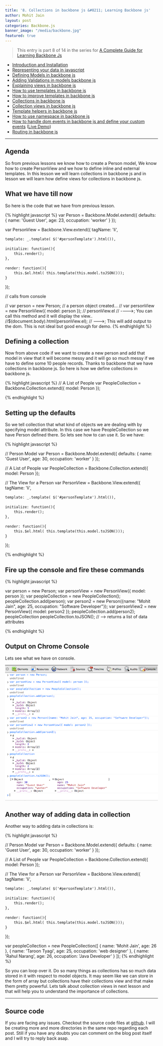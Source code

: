 ```yaml
---
title: '8. Collections in backbone js &#8211; Learning Backbone js'
author: Mohit Jain
layout: post
categories: Backbone.js
banner_image: "/media/backbone.jpg"
featured: true
---
```



> This entry is part 8 of 14 in the series for [A Complete Guide for Learning Backbone Js](/2012/12/a-complete-guide-for-learning-backbone-js/)

* [Introduction and Installation](/2012/12/introduction-to-backbone-js-and-setting-up-an-working-environment)
* [Representing your data in javascript](/2012/12/2-representing-your-data-in-javascript-learning-backbone-js)
* [Defining Models in backbone js](/2012/12/3-defining-models-in-backbone-js-learning-backbone-js)
* [Adding Validations in models backbone js ](/2012/12/4-adding-validations-in-models-in-backbone-js-learning-backbone-js)
* [Explaining views in backbone js](/2012/12/5-explaining-views-in-backbone-js-learning-backbone-js)
* [How to use templates in backbone js ](/2012/12/how-to-use-templates-in-backbone-js-learning-backbone-js)
* [How to improve templates in backbone js](/2012/12/how-to-improve-templates-in-backbone-js-learning-backbone-js)
* [Collections in backbone js](/2012/12/8-collections-in-backbone-js-learning-backbone-js)
* [Collection views in backbone js ](/2012/12/9-collection-views-in-backbone-js-learning-backbone-js)
* [Template helpers in backbone js](/2012/12/template-helpers-in-backbone-js-learning-backbonejs)
* [How to use namespace in backbone js ](/2012/12/11-namespacing-in-backbone-js-learning-backbonejs)
* [How to handle dom events in backbone js and define your custom events](/2012/12/12-listening-to-dom-events-in-backbone-js-learning-backbone-js) ([Live Demo](http://listen-dom-events-backbone.herokuapp.com))
* [Routing in backbone js](/2013/01/routers-in-backbone-js-learning-backbone-js)

***

## Agenda

So from previous lessons we know how to create a Person model, We know how to create PersonView and we how to define inline and external templates. In this lesson we will learn collections in backbone js and in lesson we will learn how define views for collections in backbone js.

## What we have till now

So here is the code that we have from previous lesson.

{% highlight javascript %}
var Person = Backbone.Model.extend({
	defaults: {
		name: 'Guest User',
		age: 23,
		occupation: 'worker'
	}
});

var PersonView = Backbone.View.extend({
	tagName: 'li',

	template: _.template( $('#personTemplate').html()),

	initialize: function(){
		this.render();
	},

	render: function(){
		this.$el.html( this.template(this.model.toJSON()));
	}
});

// calls from console

// var person = new Person;  // a person object created...
// var personView = new PersonView({ model: person });
// personView.el   // ---->; You can call this method and it will display the view..
//$(document.body).html(personView.el);  //  --->; This will add output to the dom. This is not ideal but good enough for demo.
{% endhighlight %}

## Defining a collection

Now from above code if we want to create a new person and add that model in view that it will become messy and it will go so much messy if we have to define some 10 people records. Thanks to backbone that we have collections in backbone js. So here is how we define collections in backbone js.

{% highlight javascript %}
// A List of People
var PeopleCollection = Backbone.Collection.extend({
	model: Person
});

{% endhighlight %}

## Setting up the defaults

So we tell collection that what kind of objects we are dealing with by specifying model attribute. In this case we have PeopleCollection so we have Person defined there. So lets see how to can use it. So we have:

{% highlight javascript %}

// Person Model
var Person = Backbone.Model.extend({
	defaults: {
		name: 'Guest User',
		age: 30,
		occupation: 'worker'
	}
});

// A List of People
var PeopleCollection = Backbone.Collection.extend({
	model: Person
});

// The View for a Person
var PersonView = Backbone.View.extend({
	tagName: 'li',

	template: _.template( $('#personTemplate').html()),

	initialize: function(){
		this.render();
	},

	render: function(){
		this.$el.html( this.template(this.model.toJSON()));
	}
});

{% endhighlight %}

## Fire up the console and fire these commands

{% highlight javascript %}

 var person = new Person;
 var personView = new PersonView({ model: person });
 var peopleCollection = new PeopleCollection();
 peopleCollection.add(person);
 var person2 = new Person({name: "Mohit Jain", age: 25, occupation: "Software Developer"});
 var personView2 = new PersonView({ model: person2 });
 peopleCollection.add(person2);
 peopleCollection
 peopleCollection.toJSON(); // --> returns a list of data attributes

{% endhighlight %}

## Output on Chrome Console

Lets see what we have on console.

![Collections in backbone js](/wp-content/uploads/2012/12/Screen-Shot-2012-12-21-at-1.11.41-AM.png?fit=690,614)


<!--more-->


## Another way of adding data in collection

Another way to adding data in collections is:

{% highlight javascript %}

// Person Model
var Person = Backbone.Model.extend({
	defaults: {
		name: 'Guest User',
		age: 30,
		occupation: 'worker'
	}
});

// A List of People
var PeopleCollection = Backbone.Collection.extend({
	model: Person
});

// The View for a Person
var PersonView = Backbone.View.extend({
	tagName: 'li',

	template: _.template( $('#personTemplate').html()),

	initialize: function(){
		this.render();
	},

	render: function(){
		this.$el.html( this.template(this.model.toJSON()));
	}
});

var peopleCollection = new PeopleCollection([
	{
		name: 'Mohit Jain',
		age: 26
	},
	{
		name: 'Taroon Tyagi',
		age: 25,
		occupation: 'web designer'
	},
	{
		name: 'Rahul Narang',
		age: 26,
		occupation: 'Java Developer'
	}
]);
{% endhighlight %}


So you can loop over it. Do so many things as collections has so much data stored in it with respect to model objects. It may seem like we can store in the form of array but collections have their collections view and that make them pretty powerful. Lets talk about collection views in next lesson and that will help you to understand the importance of collections.

***

## Source code

If you are facing any issues. Checkout the source code files at [github](https://github.com/mohitjain/learning_basics_backbone "Source Code for the post"). I will be creating more and more directories in the same repo regarding each post. Still if you have any doubts you can comment on the blog post itself and I will try to reply back asap.

